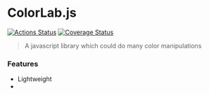 # ColorLab.js

[![Actions Status](https://github.com/Seniru/ColorLab-JS/workflows/Build/badge.svg)](https://github.com/Seniru/ColorLab-JS/actions)
[![Coverage Status](https://coveralls.io/repos/github/Seniru/ColorLab-JS/badge.svg?branch=)](https://coveralls.io/github/Seniru/ColorLab-JS?branch=)
> A javascript library which could do many color manipulations

### Features

 - Lightweight
 -
